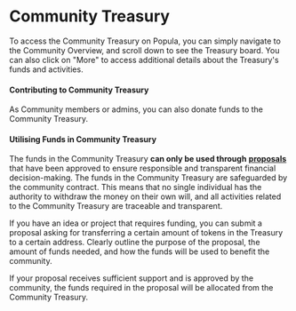 # Community Treasury

To access the Community Treasury on Popula, you can simply navigate to the Community Overview, and scroll down to see the Treasury board. You can also click on "More" to access additional details about the Treasury's funds and activities.

#### **Contributing to Community Treasury**

As Community members or admins, you can also donate funds to the Community Treasury.

#### **Utilising Funds in Community Treasury**

The funds in the Community Treasury **can only be used through** [**proposals**](../interactions-and-engagements/poll-and-proposal.md) that have been approved to ensure responsible and transparent financial decision-making. The funds in the Community Treasury are safeguarded by the community contract. This means that no single individual has the authority to withdraw the money on their own will, and all activities related to the Community Treasury are traceable and transparent.

If you have an idea or project that requires funding, you can submit a proposal asking for transferring a certain amount of tokens in the Treasury to a certain address. Clearly outline the purpose of the proposal, the amount of funds needed, and how the funds will be used to benefit the community.

If your proposal receives sufficient support and is approved by the community, the funds required in the proposal will be allocated from the Community Treasury.
